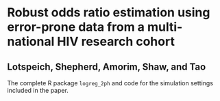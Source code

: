 # Robust odds ratio estimation using error-prone data from a multi-national HIV research cohort
## Lotspeich, Shepherd, Amorim, Shaw, and Tao 
The complete R package `logreg_2ph` and code for the simulation settings included in the paper.
